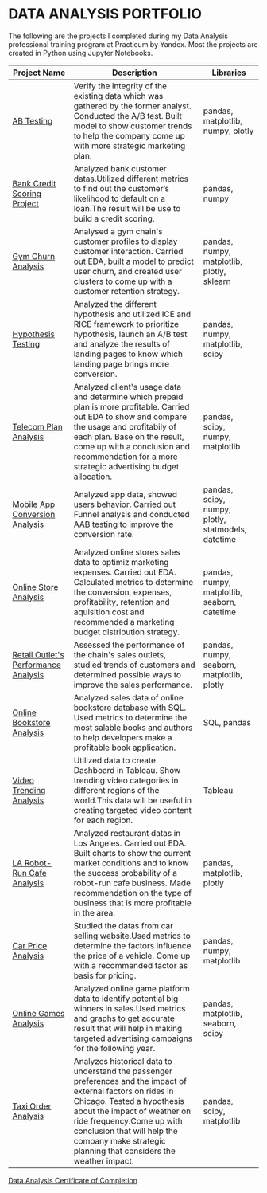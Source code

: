 # DATA ANALYSIS PORTFOLIO
The following are the projects I completed during my Data Analysis professional training program at Practicum by Yandex. Most the projects are created in Python using Jupyter Notebooks.

| Project Name | Description | Libraries |
| --- | --- | --- |
| [AB Testing](https://github.com/MfFischer/Data-Analysis-projects/blob/main/AB%20testing%20.ipynb) | Verify the integrity of the existing data which was gathered by the former analyst. Conducted the A/B test. Built model to show customer trends to help the company come up with more strategic marketing plan.  | pandas, matplotlib, numpy, plotly 
| [Bank Credit Scoring Project](https://github.com/MfFischer/Data-Analysis-projects/blob/main/Bank%20credit%20scoring%20project%20.new.ipynb) | Analyzed bank customer datas.Utilized different metrics to find out the customer’s likelihood to default on a loan.The result will be use to build a credit scoring. | pandas, numpy
| [Gym Churn Analysis](https://github.com/MfFischer/Data-Analysis-projects/blob/main/Gym%20churn%20(machine%20learning).ipynb) | Analysed a gym chain's customer profiles to display customer interaction. Carried out EDA, built a model to predict user churn, and created user clusters to come up with a customer retention strategy. | pandas, numpy, matplotlib, plotly, sklearn
| [Hypothesis Testing](https://github.com/MfFischer/Data-Analysis-projects/blob/main/Hypothesis%20testing.ipynb)| Analyzed the different hypothesis and utilized ICE and RICE framework to prioritize hypothesis, launch an A/B test and analyze the results of landing pages to know which landing page  brings more conversion. | pandas, numpy, matplotlib, scipy
| [Telecom Plan Analysis](https://github.com/MfFischer/Data-Analysis-projects/blob/main/Megaline%20telco%20analysis%20new.ipynb) | Analyzed client's usage data and determine which prepaid plan is more profitable. Carried out EDA to show and compare the usage and profitabily of each plan. Base on the result, come up with a conclusion and recommendation for a more strategic advertising budget allocation.  | pandas, scipy, numpy, matplotlib
| [Mobile App Conversion Analysis](https://github.com/MfFischer/Data-Analysis-projects/blob/main/Mobile%20App%20conversion%20study.ipynb) | Analyzed app data, showed users behavior. Carried out Funnel analysis and conducted AAB testing to improve the conversion rate. | pandas, scipy, numpy, plotly, statmodels, datetime
| [Online Store Analysis](https://github.com/MfFischer/Data-Analysis-projects/blob/main/Online%20Business%20Analysis.ipynb) | Analyzed online stores sales data to optimiz marketing expenses. Carried out EDA. Calculated metrics to determine the conversion, expenses, profitability, retention and aquisition cost and recommended a marketing budget distribution strategy. | pandas, numpy, matplotlib, seaborn, datetime
| [Retail Outlet's Performance Analysis](https://github.com/MfFischer/Data-Analysis-projects/blob/main/Retail%20outlets%20performance%20analysis.ipynb) | Assessed the performance of the chain's sales outlets, studied trends of customers and determined possible ways to improve the sales performance. | pandas, numpy, seaborn, matplotlib, plotly
| [Online Bookstore Analysis](https://github.com/MfFischer/Data-Analysis-projects/blob/main/SQL_online%20bookstore.ipynb) | Analyzed sales data of online bookstore database with SQL. Used metrics to determine the most salable books and authors to help developers make a profitable book application. | SQL, pandas
| [Video Trending Analysis](https://github.com/MfFischer/Data-Analysis-projects/blob/main/Tableau%20dashboard.pdf) | Utilized data to create Dashboard in Tableau. Show trending video categories in different regions of the world.This data will be useful in creating targeted video content for each region. | Tableau
| [LA Robot-Run Cafe Analysis](https://github.com/MfFischer/Data-Analysis-projects/blob/main/Telling%20story%20using%20data.ipynb) | Analyzed restaurant datas in Los Angeles. Carried out EDA. Built charts to show the current market conditions and to know the success probability of a robot-run cafe business. Made recommendation on the type of business that is more profitable in the area. | pandas, matplotlib, plotly
| [Car Price Analysis](https://github.com/MfFischer/Data-Analysis-projects/blob/main/car%20selling%20website%20analysis%20new.ipynb) | Studied the datas from car selling website.Used metrics to determine the factors influence the price of a vehicle. Come up with a recommended factor as basis for pricing.  | pandas, numpy, matplotlib
| [Online Games Analysis](https://github.com/MfFischer/Data-Analysis-projects/blob/main/online%20games%20analysis%20new.ipynb) | Analyzed online game platform data to identify potential big winners in sales.Used metrics and graphs to get accurate result that will help in making targeted advertising campaigns for the following year. | pandas, matplotlib, seaborn, scipy
| [Taxi Order Analysis](https://github.com/MfFischer/Data-Analysis-projects/blob/main/taxi%20companx%20analysis%20new.ipynb) | Analyzes historical data to understand the passenger preferences and the impact of external factors on rides in Chicago. Tested a hypothesis about the impact of weather on ride frequency.Come up with conclusion that will help the company make strategic planning that considers the weather impact.  | pandas, scipy, matplotlib

[Data Analysis Certificate of Completion](https://drive.google.com/file/d/17GKjoiTbHhK_JM2M1LCx1HeWJxgZ5VJv/view?usp=sharing)
